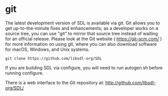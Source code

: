 git
=========

The latest development version of SDL is available via git.
Git allows you to get up-to-the-minute fixes and enhancements;
as a developer works on a source tree, you can use "git" to mirror that
source tree instead of waiting for an official release. Please look
at the Git website ( <https://git-scm.com/> ) for more
information on using git, where you can also download software for
macOS, Windows, and Unix systems.

    git clone https://github.com/libsdl-org/SDL

If you are building SDL via configure, you will need to run autogen.sh
before running configure.

There is a web interface to the Git repository at:
 <http://github.com/libsdl-org/SDL/>
